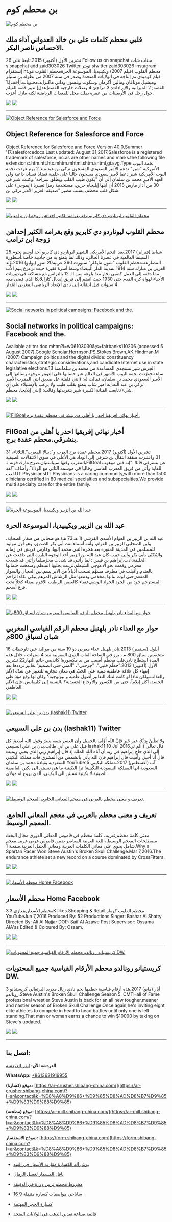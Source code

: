 # بن محطم كوم

<a href="https://swt.shibang-china.com/?l=ar&img&k=%D8%A8%D9%86+%D9%85%D8%AD%D8%B7%D9%85+%D9%83%D9%88%D9%85" target="_blank">![بن محطم كوم](http://static.shibang-china.com/all-800x300/750.jpg)</a>

## قلبي محطم كلمات علي بن خالد العدواني آداء ملك الاحساس ناصر البكر.
26 تشرين الأول (أكتوبر) 2015.تابعنا على Follow us on snapchat سناب شات s.snapchat add zaid303026 Twitter تويتر stwitter zaid303026 instagram إنستقرام ht.محطم القلوب (فيلم 2007) ويكيبيديا، الموسوعة الحرةمحطم القلوب هو فيلم كوميدي تم إنتاجه في الولايات المتحدة وصدر في سنة 2007.من بطولة بن ستيلر وميشيل موناغان ومالين أكرمان وسكوت ويلسون وداني ماكبرايد.محتويات.[أخف].1 القصة; 2 الميزانية والإيرادات; 3 مراجع; 4 وصلات خارجية.القصة[عدل].تدور قصة الفيلم حول رجل في الأربعينات من عمره يملك محل للمعدات الرياضية لكنه مازل أعزب.


<a href="https://whatsapp.shibangsoft.com/WhatsApp.php" target="_blank" title="WhatsApp">![](http://static.shibang-china.com/icon/whatsapp.png)</a> <a href="https://swt.shibang-china.com/?l=ar&icon&k=%D8%A8%D9%86+%D9%85%D8%AD%D8%B7%D9%85+%D9%83%D9%88%D9%85" target="_blank">![](http://static.shibang-china.com/icon/chat-ar.png)</a>

---

<a href="https://swt.shibang-china.com/?l=ar&img&k=%D8%A8%D9%86+%D9%85%D8%AD%D8%B7%D9%85+%D9%83%D9%88%D9%85" target="_blank">![Object Reference for Salesforce and Force](http://static.shibang-china.com/all-800x300/716.jpg)</a>

## Object Reference for Salesforce and Force
Object Reference for Salesforce and Force.Version 40.0,Summer &#39;17.salesforcedocs.Last updated: August 31,2017.Salesforce is a registered trademark of salesforce,inc.as are other names and marks.the following file extensions:.htm.htt.htx.mhtm.mhtml.shtm.shtml,gi.svg.Type.نجمة البوب الأميركية &quot;شير&quot; تدعم الأمير السعودي المسجون تركي بن عبد.منذ 2 يوم.غردت نجمة البوب الأمريكية شير دعما لأمير سعودي مسجون حاليا على خلفية قضايا فساد، داعية ولي العهد الأمير محمد بن سلمان إلى أن &quot;يكون طيب القلب.ويطلق سراحه&quot;.وكتبت شير في 30 من آذار مارس 2018 أن ابنها إيليجاه حزين، مستخدمة رمزا تعبيريا (ايموجي) على شكل قلب محطم، بسبب مصير &quot;صديقه العزيز الأمير تركي بن.


<a href="https://whatsapp.shibangsoft.com/WhatsApp.php" target="_blank" title="WhatsApp">![](http://static.shibang-china.com/icon/whatsapp.png)</a> <a href="https://swt.shibang-china.com/?l=ar&icon&k=%D8%A8%D9%86+%D9%85%D8%AD%D8%B7%D9%85+%D9%83%D9%88%D9%85" target="_blank">![](http://static.shibang-china.com/icon/chat-ar.png)</a>

---

<a href="https://swt.shibang-china.com/?l=ar&img&k=%D8%A8%D9%86+%D9%85%D8%AD%D8%B7%D9%85+%D9%83%D9%88%D9%85" target="_blank">![محطم القلوب ليوناردو دي كابريو وقع بغرامه الكثير إحداهن زوجة ابن ترامب](http://static.shibang-china.com/all-800x300/1019.jpg)</a>

## محطم القلوب ليوناردو دي كابريو وقع بغرامه الكثير إحداهن زوجة ابن ترامب
25 شباط (فبراير) 2017.يعد النجم الأمريكي الشهير ليوناردو دي كابريو أحد أوسم نجوم السينما العالمية في عصرنا الحالي، وذلك لما يتمتع به من جاذبية خاصة.أسطورة المصارعة.محطم القلوب &quot;شون مايكلز&quot; سبورت 360 عربية20 تموز (يوليو) 2016.وُلد العربي بن مبارك سنة 1914 بمدينة الدار البيضاء وسط أسرة فقيرة حيث ترعرع يتيم الأب مما دفعه إلى العمل كصبي نجار منذ بلوغه سن الـ 12 بالتزامن مع مشاكته في دوريات الأحياء لهواة كرة القدم حتى 1930 حيث انضم إلى فريق إيديال كازابلانكا الذي قضى معه 4 سنوات قبل انتقاله إلى نادي الإتحاد الرياضي المغربي المُدار.


<a href="https://whatsapp.shibangsoft.com/WhatsApp.php" target="_blank" title="WhatsApp">![](http://static.shibang-china.com/icon/whatsapp.png)</a> <a href="https://swt.shibang-china.com/?l=ar&icon&k=%D8%A8%D9%86+%D9%85%D8%AD%D8%B7%D9%85+%D9%83%D9%88%D9%85" target="_blank">![](http://static.shibang-china.com/icon/chat-ar.png)</a>

---

<a href="https://swt.shibang-china.com/?l=ar&img&k=%D8%A8%D9%86+%D9%85%D8%AD%D8%B7%D9%85+%D9%83%D9%88%D9%85" target="_blank">![Social networks in political campaigns: Facebook and the.](http://static.shibang-china.com/all-800x300/184.jpg)</a>

## Social networks in political campaigns: Facebook and the.
Available at:.tnr doc.mhtm?i=w06103030&amp;;s=fairbanks110206 (accessed 5 August 2007).Google Scholar.Herrnson,PS,Stokes Brown,AK,Hindman,M (2007) Campaign politics and the digital divide: constituency characteristics,strategic considerations,and candidate Internet use in state legislative elections.الجرس شير تستجدي المساعدة من محمد بن سلمانمنذ 13 ساعة.فغرّدت نجمة البوب الأشهر في العالم عبر حسابها على التويتر موجهة رسالتها إلى الأمير السعودي محمد بن سلمان، فقالت له: (إنني قلقلة عل صديق ابني المقرب الأمير تركي بن عبد الله.إنه أمير شاب يتمتع بقلب طيب ولا يرغب يالإستيلاء على أي شيء).تابعت الفنانة الكبيرة شير بتغريدتها وقالت: (إبني إيلايجا، محطّم.


<a href="https://whatsapp.shibangsoft.com/WhatsApp.php" target="_blank" title="WhatsApp">![](http://static.shibang-china.com/icon/whatsapp.png)</a> <a href="https://swt.shibang-china.com/?l=ar&icon&k=%D8%A8%D9%86+%D9%85%D8%AD%D8%B7%D9%85+%D9%83%D9%88%D9%85" target="_blank">![](http://static.shibang-china.com/icon/chat-ar.png)</a>

---

<a href="https://swt.shibang-china.com/?l=ar&img&k=%D8%A8%D9%86+%D9%85%D8%AD%D8%B7%D9%85+%D9%83%D9%88%D9%85" target="_blank">![FilGoal أخبار نهائي إفريقيا احذر يا أهلي من بنشرقي.محطم عقدة برج.](http://static.shibang-china.com/all-800x300/730.jpg)</a>

## FilGoal أخبار نهائي إفريقيا احذر يا أهلي من بنشرقي.محطم عقدة برج.
31 تشرين الأول (أكتوبر) 2017.محطم عقدة برج العرب و&quot;ديبالا المغرب&quot;.الثلاثاء، 31.واعتبرت صفقة انتقال بن شرقي إلى الوداد هي الأغلى في سوق الانتقالات الصيفية بالمغرب وقتها.سيباستيان.صرح مارك فوتة لـFilGoal عن بنشرقي قائلا :&quot;إنه فتى موهوب للغاية وأتى من فريق المغرب الفاسي وحاليا في موسمه الثاني مع الوداد&quot;.وأضاف &quot;لقد لعب.UT PhysiciansUT Physicians is a caring community,with more than 1500 clinicians certified in 80 medical specialties and subspecialties.We provide multi specialty care for the entire family.


<a href="https://whatsapp.shibangsoft.com/WhatsApp.php" target="_blank" title="WhatsApp">![](http://static.shibang-china.com/icon/whatsapp.png)</a> <a href="https://swt.shibang-china.com/?l=ar&icon&k=%D8%A8%D9%86+%D9%85%D8%AD%D8%B7%D9%85+%D9%83%D9%88%D9%85" target="_blank">![](http://static.shibang-china.com/icon/chat-ar.png)</a>

---

<a href="https://swt.shibang-china.com/?l=ar&img&k=%D8%A8%D9%86+%D9%85%D8%AD%D8%B7%D9%85+%D9%83%D9%88%D9%85" target="_blank">![عبد الله بن الزبير ويكيبيديا، الموسوعة الحرة](http://static.shibang-china.com/all-800x300/627.jpg)</a>

## عبد الله بن الزبير ويكيبيديا، الموسوعة الحرة
عبد الله بن الزبير بن العوام الأسدي القرشي (1 هـ 73 هـ) هو صحابي من صغار الصحابة، وابن الصحابي الزبير بن العوام، وأمه أسماء بنت أبي بكر الصديق، وهو أول مولود للمسلمين في المدينة المنورة بعد هجرة النبي محمد إليها، وفارس قريش في زمانه والمُكنّى بأبي بكر وأبي خبيب.كان عبد الله بن الزبير أحد الوجوه البارزة التي دافعت عن الخليفة.أدب.إبراهيم بن قيس : لما رأتني قد شددت محزميلما رأتني قد شددت محزمي,وقمت نحو الاعوجي الشيظم.تزينت بحليها المنظم,وضمخت جثمانها بالعندم.وأقبلت في مطرف مسهَّم,تسحب أذيالاً من الابر يسم.بين الحجال والسوار المفعم,حتى لوت بنانها بمخذمي.ودمعها مثل الرشاش المرهم,تبكي بكاء الراحم المسترحم.خود من الخود الخراد الوشم,عنقاء كالغصن الرطيب الاقوم.بيضاء كحلاً تحت فرع أسحم.


<a href="https://whatsapp.shibangsoft.com/WhatsApp.php" target="_blank" title="WhatsApp">![](http://static.shibang-china.com/icon/whatsapp.png)</a> <a href="https://swt.shibang-china.com/?l=ar&icon&k=%D8%A8%D9%86+%D9%85%D8%AD%D8%B7%D9%85+%D9%83%D9%88%D9%85" target="_blank">![](http://static.shibang-china.com/icon/chat-ar.png)</a>

---

<a href="https://swt.shibang-china.com/?l=ar&img&k=%D8%A8%D9%86+%D9%85%D8%AD%D8%B7%D9%85+%D9%83%D9%88%D9%85" target="_blank">![حوار مع العداء نادر بلهنبل محطم الرقم القياسي المغربي شبان لسباق 800م](http://static.shibang-china.com/all-800x300/1355.jpg)</a>

## حوار مع العداء نادر بلهنبل محطم الرقم القياسي المغربي شبان لسباق 800م
16 أيلول (سبتمبر) 2013.نادر بلهنبل عداء مغربي دو 19 سنة من مواليد عين تاوجطات متخصص سباق 800 م ، برز في الساحة العاب القوى المغربية مند 4 سنوات ، خلال هده المدة استطاع نادر.قلب محطّم أصعب من يد مكسورة! كانديس حاتم النهار22 تشرين الأول (أكتوبر) 2013.&quot;حطّم قلبي&quot;، &quot;جرحني&quot;، &quot;آلمني حتى الصميم&quot;.تعابير نرددها بعد إنتهاء كل علاقة عاطفية مبنية على الحبّ.هي معان مجازية للتعبير عن شدّة الألم والعذاب.ولكن ماذا لو كانت لتلك التعابير أصول علمية و بيولوجية؟ وكان لها وقع مؤذ على الجسد، أكثر إيلاماً، حتى من الكسور والأوجاع الجسدية؟ بالنسبة إلى كليمانس، فإن الألم العاطفي.


<a href="https://whatsapp.shibangsoft.com/WhatsApp.php" target="_blank" title="WhatsApp">![](http://static.shibang-china.com/icon/whatsapp.png)</a> <a href="https://swt.shibang-china.com/?l=ar&icon&k=%D8%A8%D9%86+%D9%85%D8%AD%D8%B7%D9%85+%D9%83%D9%88%D9%85" target="_blank">![](http://static.shibang-china.com/icon/chat-ar.png)</a>

---

<a href="https://swt.shibang-china.com/?l=ar&img&k=%D8%A8%D9%86+%D9%85%D8%AD%D8%B7%D9%85+%D9%83%D9%88%D9%85" target="_blank">![بدن بن علي السبيعي (lashak11) Twitter](http://static.shibang-china.com/all-800x300/211.jpg)</a>

## بدن بن علي السبيعي (lashak11) Twitter
ولا تَظْننْ بِرَبِّكَ غير خَيرٍ فَإِنَّ اللَه أُوْلَى بالجميل وأن العسر يتبعه يسرٌ وقول الله أصدق كل قيل علي بن ابي طالب.بدن بن علي السبيعي lashak11 10 Jul 2016.قال تعالى ( ألم تر إلى الذي حاج إبراهيم في ربه أن آتاه الله الملك إذ قال إبراهيم ربي الذي يحيي ويميت قال أنا أحيي وأميت قال إبراهيم فإن الله يأتي بالشمس من المشرق فأت.مملكة البكيني السعودية بقيادة محمد بن سلمان YouTube15 آب (أغسطس) 2017.مملكة البكيني السعودية انها المملكة السعودية البكّينية! ترا البكينية ما هي نسبتن الى بكين العاصمة الصينية.لا.بكينية نسبتن الى البكيني، الذي يروج له مولاي.


<a href="https://whatsapp.shibangsoft.com/WhatsApp.php" target="_blank" title="WhatsApp">![](http://static.shibang-china.com/icon/whatsapp.png)</a> <a href="https://swt.shibang-china.com/?l=ar&icon&k=%D8%A8%D9%86+%D9%85%D8%AD%D8%B7%D9%85+%D9%83%D9%88%D9%85" target="_blank">![](http://static.shibang-china.com/icon/chat-ar.png)</a>

---

<a href="https://swt.shibang-china.com/?l=ar&img&k=%D8%A8%D9%86+%D9%85%D8%AD%D8%B7%D9%85+%D9%83%D9%88%D9%85" target="_blank">![تعريف و معنى محطم بالعربي في معجم المعاني الجامع، المعجم الوسيط.](http://static.shibang-china.com/all-800x300/613.jpg)</a>

## تعريف و معنى محطم بالعربي في معجم المعاني الجامع، المعجم الوسيط.
معنى كلمة محطم,تعريف كلمة محطم في قاموس المعاني الفوري مجال البحث مصطلحات المعجم الوسيط ،اللغة العربية المعاصر ضمن قاموس عربي عربي.معجم شامل يحوي على معاني الكلمات العربية ومعاني الجمل العربية.صفحة 1.Why a Spartan Racer Won Steve Austin&#39;s Broken Skull Challenge.Mar 7,2016.The endurance athlete set a new record on a course dominated by CrossFitters.


<a href="https://whatsapp.shibangsoft.com/WhatsApp.php" target="_blank" title="WhatsApp">![](http://static.shibang-china.com/icon/whatsapp.png)</a> <a href="https://swt.shibang-china.com/?l=ar&icon&k=%D8%A8%D9%86+%D9%85%D8%AD%D8%B7%D9%85+%D9%83%D9%88%D9%85" target="_blank">![](http://static.shibang-china.com/icon/chat-ar.png)</a>

---

<a href="https://swt.shibang-china.com/?l=ar&img&k=%D8%A8%D9%86+%D9%85%D8%AD%D8%B7%D9%85+%D9%83%D9%88%D9%85" target="_blank">![محطم الأسعار Home Facebook](http://static.shibang-china.com/all-800x300/807.jpg)</a>

## محطم الأسعار Home Facebook
محطم الأسعار,بنغازي.3.3K likes.Shopping &amp; Retail.محطم القلوب كومار YouTubeJun 7,2016.Produced By: 52 Productions Singer: Bashar Al Shatty Directed By: Ali Al Najjar DOP: Saif Al Azawe Post Supervisor: Ossama AlA&#39;ss Edited &amp; Coloured By: Ossam.


<a href="https://whatsapp.shibangsoft.com/WhatsApp.php" target="_blank" title="WhatsApp">![](http://static.shibang-china.com/icon/whatsapp.png)</a> <a href="https://swt.shibang-china.com/?l=ar&icon&k=%D8%A8%D9%86+%D9%85%D8%AD%D8%B7%D9%85+%D9%83%D9%88%D9%85" target="_blank">![](http://static.shibang-china.com/icon/chat-ar.png)</a>

---

<a href="https://swt.shibang-china.com/?l=ar&img&k=%D8%A8%D9%86+%D9%85%D8%AD%D8%B7%D9%85+%D9%83%D9%88%D9%85" target="_blank">![كريستيانو رونالدو محطم الأرقام القياسية جميع المحتويات DW.](http://static.shibang-china.com/all-800x300/749.jpg)</a>

## كريستيانو رونالدو محطم الأرقام القياسية جميع المحتويات DW.
3 أيار (مايو) 2017.هذه أرقام قياسية حطمها نجم نادي ريال مدريد البرتغالي كريستيانو رونالدو.Steve Austin&#39;s Broken Skull Challenge Season 5. CMTHall of Fame professional wrestler Steve Austin is back for an all new tougher,meaner and nastier season of Broken Skull Challenge.Once again,he&#39;s inviting eight elite athletes to compete in head to head battles until only one is left standing.That man or woman earns a chance to win $10000 by taking on Steve&#39;s updated.


<a href="https://whatsapp.shibangsoft.com/WhatsApp.php" target="_blank" title="WhatsApp">![](http://static.shibang-china.com/icon/whatsapp.png)</a> <a href="https://swt.shibang-china.com/?l=ar&icon&k=%D8%A8%D9%86+%D9%85%D8%AD%D8%B7%D9%85+%D9%83%D9%88%D9%85" target="_blank">![](http://static.shibang-china.com/icon/chat-ar.png)</a>

---
## اتصل بنا:

**الدردشة الآن:** [انقر للدردشة](https://swt.shibang-china.com?l=ar&contact&k=%D8%A8%D9%86+%D9%85%D8%AD%D8%B7%D9%85+%D9%83%D9%88%D9%85)

**WhatsApp:**  [+8613621919955](https://whatsapp.shibangsoft.com/WhatsApp.php)

**موقع (كسارة):** [https://ar-crusher.shibang-china.com/](https://ar-crusher.shibang-china.com/?l=ar&contact&k=%D8%A8%D9%86+%D9%85%D8%AD%D8%B7%D9%85+%D9%83%D9%88%D9%85)

**موقع (مطحنة):** [https://ar-mill.shibang-china.com/](https://ar-mill.shibang-china.com/?l=ar&contact&k=%D8%A8%D9%86+%D9%85%D8%AD%D8%B7%D9%85+%D9%83%D9%88%D9%85)

**نموذج الاستفسار:** [https://form.shibang-china.com](https://form.shibang-china.com?l=ar&contact&k=%D8%A8%D9%86+%D9%85%D8%AD%D8%B7%D9%85+%D9%83%D9%88%D9%85)

* [بوش آلة الكسارة مقارنة الأسعار في الهند](../30/%D8%A8%D9%88%D8%B4%20%D8%A2%D9%84%D8%A9%20%D8%A7%D9%84%D9%83%D8%B3%D8%A7%D8%B1%D8%A9%20%D9%85%D9%82%D8%A7%D8%B1%D9%86%D8%A9%20%D8%A7%D9%84%D8%A3%D8%B3%D8%B9%D8%A7%D8%B1%20%D9%81%D9%8A%20%D8%A7%D9%84%D9%87%D9%86%D8%AF.md)

* [ناقل المسمار لغسل الرمال](../30/%D9%86%D8%A7%D9%82%D9%84%20%D8%A7%D9%84%D9%85%D8%B3%D9%85%D8%A7%D8%B1%20%D9%84%D8%BA%D8%B3%D9%84%20%D8%A7%D9%84%D8%B1%D9%85%D8%A7%D9%84.md)

* [مخروط محطم ترس دورة في الدقيقة](../30/%D9%85%D8%AE%D8%B1%D9%88%D8%B7%20%D9%85%D8%AD%D8%B7%D9%85%20%D8%AA%D8%B1%D8%B3%20%D8%AF%D9%88%D8%B1%D8%A9%20%D9%81%D9%8A%20%D8%A7%D9%84%D8%AF%D9%82%D9%8A%D9%82%D8%A9.md)

* [16 9 ساياجي مواصفات كسارة متنقلة](../26/16%209%20%D8%B3%D8%A7%D9%8A%D8%A7%D8%AC%D9%8A%20%D9%85%D9%88%D8%A7%D8%B5%D9%81%D8%A7%D8%AA%20%D9%83%D8%B3%D8%A7%D8%B1%D8%A9%20%D9%85%D8%AA%D9%86%D9%82%D9%84%D8%A9.md)

* [كسارة الحجر المهتمة](../29/%D9%83%D8%B3%D8%A7%D8%B1%D8%A9%20%D8%A7%D9%84%D8%AD%D8%AC%D8%B1%20%D8%A7%D9%84%D9%85%D9%87%D8%AA%D9%85%D8%A9.md)

* [قائمة صناعة تعدين الذهب في الولايات المتحد](../26/%D9%82%D8%A7%D8%A6%D9%85%D8%A9%20%D8%B5%D9%86%D8%A7%D8%B9%D8%A9%20%D8%AA%D8%B9%D8%AF%D9%8A%D9%86%20%D8%A7%D9%84%D8%B0%D9%87%D8%A8%20%D9%81%D9%8A%20%D8%A7%D9%84%D9%88%D9%84%D8%A7%D9%8A%D8%A7%D8%AA%20%D8%A7%D9%84%D9%85%D8%AA%D8%AD%D8%AF.md)